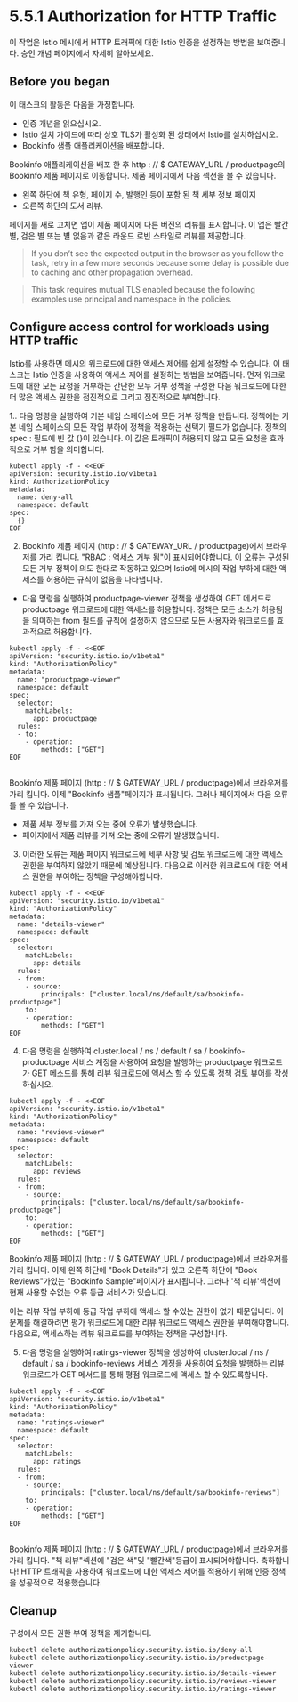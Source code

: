 # 5.5.1 Authorization for HTTP Traffic

이 작업은 Istio 메시에서 HTTP 트래픽에 대한 Istio 인증을 설정하는 방법을 보여줍니다. 승인 개념 페이지에서 자세히 알아보세요.

## Before you began

이 태스크의 활동은 다음을 가정합니다.

* 인증 개념을 읽으십시오.
* Istio 설치 가이드에 따라 상호 TLS가 활성화 된 상태에서 Istio를 설치하십시오.
* Bookinfo 샘플 애플리케이션을 배포합니다.

Bookinfo 애플리케이션을 배포 한 후 http : // $ GATEWAY\_URL / productpage의 Bookinfo 제품 페이지로 이동합니다. 제품 페이지에서 다음 섹션을 볼 수 있습니다.

* 왼쪽 하단에 책 유형, 페이지 수, 발행인 등이 포함 된 책 세부 정보 페이지
* 오른쪽 하단의 도서 리뷰.

페이지를 새로 고치면 앱이 제품 페이지에 다른 버전의 리뷰를 표시합니다. 이 앱은 빨간 별, 검은 별 또는 별 없음과 같은 라운드 로빈 스타일로 리뷰를 제공합니다.

> If you don’t see the expected output in the browser as you follow the task, retry in a few more seconds because some delay is possible due to caching and other propagation overhead.

> This task requires mutual TLS enabled because the following examples use principal and namespace in the policies.

## Configure access control for workloads using HTTP traffic

Istio를 사용하면 메시의 워크로드에 대한 액세스 제어를 쉽게 설정할 수 있습니다. 이 태스크는 Istio 인증을 사용하여 액세스 제어를 설정하는 방법을 보여줍니다. 먼저 워크로드에 대한 모든 요청을 거부하는 간단한 모두 거부 정책을 구성한 다음 워크로드에 대한 더 많은 액세스 권한을 점진적으로 그리고 점진적으로 부여합니다.

1.. 다음 명령을 실행하여 기본 네임 스페이스에 모든 거부 정책을 만듭니다. 정책에는 기본 네임 스페이스의 모든 작업 부하에 정책을 적용하는 선택기 필드가 없습니다. 정책의 spec : 필드에 빈 값 {}이 있습니다. 이 값은 트래픽이 허용되지 않고 모든 요청을 효과적으로 거부 함을 의미합니다.

```text
kubectl apply -f - <<EOF
apiVersion: security.istio.io/v1beta1
kind: AuthorizationPolicy
metadata:
  name: deny-all
  namespace: default
spec:
  {}
EOF
```

2. Bookinfo 제품 페이지 \(http : // $ GATEWAY\_URL / productpage\)에서 브라우저를 가리 킵니다. "RBAC : 액세스 거부 됨"이 표시되어야합니다. 이 오류는 구성된 모든 거부 정책이 의도 한대로 작동하고 있으며 Istio에 메시의 작업 부하에 대한 액세스를 허용하는 규칙이 없음을 나타냅니다.

* 다음 명령을 실행하여 productpage-viewer 정책을 생성하여 GET 메서드로 productpage 워크로드에 대한 액세스를 허용합니다. 정책은 모든 소스가 허용됨을 의미하는 from 필드를 규칙에 설정하지 않으므로 모든 사용자와 워크로드를 효과적으로 허용합니다.

```text
kubectl apply -f - <<EOF
apiVersion: "security.istio.io/v1beta1"
kind: "AuthorizationPolicy"
metadata:
  name: "productpage-viewer"
  namespace: default
spec:
  selector:
    matchLabels:
      app: productpage
  rules:
  - to:
    - operation:
        methods: ["GET"]
EOF


```

Bookinfo 제품 페이지 \(http : // $ GATEWAY\_URL / productpage\)에서 브라우저를 가리 킵니다. 이제 "Bookinfo 샘플"페이지가 표시됩니다. 그러나 페이지에서 다음 오류를 볼 수 있습니다.

* 제품 세부 정보를 가져 오는 중에 오류가 발생했습니다.
* 페이지에서 제품 리뷰를 가져 오는 중에 오류가 발생했습니다.

3. 이러한 오류는 제품 페이지 워크로드에 세부 사항 및 검토 워크로드에 대한 액세스 권한을 부여하지 않았기 때문에 예상됩니다. 다음으로 이러한 워크로드에 대한 액세스 권한을 부여하는 정책을 구성해야합니다.

```text
kubectl apply -f - <<EOF
apiVersion: "security.istio.io/v1beta1"
kind: "AuthorizationPolicy"
metadata:
  name: "details-viewer"
  namespace: default
spec:
  selector:
    matchLabels:
      app: details
  rules:
  - from:
    - source:
        principals: ["cluster.local/ns/default/sa/bookinfo-productpage"]
    to:
    - operation:
        methods: ["GET"]
EOF
```

4. 다음 명령을 실행하여 cluster.local / ns / default / sa / bookinfo-productpage 서비스 계정을 사용하여 요청을 발행하는 productpage 워크로드가 GET 메소드를 통해 리뷰 워크로드에 액세스 할 수 있도록 정책 검토 뷰어를 작성하십시오.

```text
kubectl apply -f - <<EOF
apiVersion: "security.istio.io/v1beta1"
kind: "AuthorizationPolicy"
metadata:
  name: "reviews-viewer"
  namespace: default
spec:
  selector:
    matchLabels:
      app: reviews
  rules:
  - from:
    - source:
        principals: ["cluster.local/ns/default/sa/bookinfo-productpage"]
    to:
    - operation:
        methods: ["GET"]
EOF
```

Bookinfo 제품 페이지 \(http : // $ GATEWAY\_URL / productpage\)에서 브라우저를 가리 킵니다. 이제 왼쪽 하단에 "Book Details"가 있고 오른쪽 하단에 "Book Reviews"가있는 "Bookinfo Sample"페이지가 표시됩니다. 그러나 '책 리뷰'섹션에 현재 사용할 수없는 오류 등급 서비스가 있습니다.

이는 리뷰 작업 부하에 등급 작업 부하에 액세스 할 수있는 권한이 없기 때문입니다. 이 문제를 해결하려면 평가 워크로드에 대한 리뷰 워크로드 액세스 권한을 부여해야합니다. 다음으로, 액세스하는 리뷰 워크로드를 부여하는 정책을 구성합니다.

5. 다음 명령을 실행하여 ratings-viewer 정책을 생성하여 cluster.local / ns / default / sa / bookinfo-reviews 서비스 계정을 사용하여 요청을 발행하는 리뷰 워크로드가 GET 메서드를 통해 평점 워크로드에 액세스 할 수 있도록합니다.

```text
kubectl apply -f - <<EOF
apiVersion: "security.istio.io/v1beta1"
kind: "AuthorizationPolicy"
metadata:
  name: "ratings-viewer"
  namespace: default
spec:
  selector:
    matchLabels:
      app: ratings
  rules:
  - from:
    - source:
        principals: ["cluster.local/ns/default/sa/bookinfo-reviews"]
    to:
    - operation:
        methods: ["GET"]
EOF


```

Bookinfo 제품 페이지 \(http : // $ GATEWAY\_URL / productpage\)에서 브라우저를 가리 킵니다. "책 리뷰"섹션에 "검은 색"및 "빨간색"등급이 표시되어야합니다. 축하합니다! HTTP 트래픽을 사용하여 워크로드에 대한 액세스 제어를 적용하기 위해 인증 정책을 성공적으로 적용했습니다.

## Cleanup

구성에서 모든 권한 부여 정책을 제거합니다.

```text
kubectl delete authorizationpolicy.security.istio.io/deny-all
kubectl delete authorizationpolicy.security.istio.io/productpage-viewer
kubectl delete authorizationpolicy.security.istio.io/details-viewer
kubectl delete authorizationpolicy.security.istio.io/reviews-viewer
kubectl delete authorizationpolicy.security.istio.io/ratings-viewer
```









